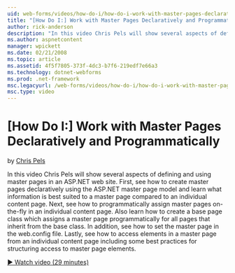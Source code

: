 ```yaml
---
uid: web-forms/videos/how-do-i/how-do-i-work-with-master-pages-declaratively-and-programmatically
title: "[How Do I:] Work with Master Pages Declaratively and Programmatically | Microsoft Docs"
author: rick-anderson
description: "In this video Chris Pels will show several aspects of defining and using master pages in an ASP.NET web site. First, see how to create master pages declarati..."
ms.author: aspnetcontent
manager: wpickett
ms.date: 02/21/2008
ms.topic: article
ms.assetid: 4f5f7805-373f-4dc3-b7f6-219edf7e66a3
ms.technology: dotnet-webforms
ms.prod: .net-framework
msc.legacyurl: /web-forms/videos/how-do-i/how-do-i-work-with-master-pages-declaratively-and-programmatically
msc.type: video
---
```

[How Do I:] Work with Master Pages Declaratively and Programmatically
====================
by [Chris Pels](https://twitter.com/chrispels)

In this video Chris Pels will show several aspects of defining and using master pages in an ASP.NET web site. First, see how to create master pages declaratively using the ASP.NET master page model and learn what information is best suited to a master page compared to an individual content page. Next, see how to programmatically assign master pages on-the-fly in an individual content page. Also learn how to create a base page class which assigns a master page programmatically for all pages that inherit from the base class. In addition, see how to set the master page in the web.config file. Lastly, see how to access elements in a master page from an individual content page including some best practices for structuring access to master page elements.

[&#9654; Watch video (29 minutes)](https://channel9.msdn.com/Blogs/ASP-NET-Site-Videos/how-do-i-work-with-master-pages-declaratively-and-programmatically)
